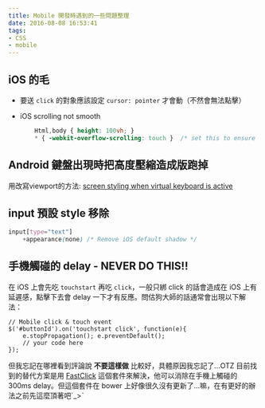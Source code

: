 ```yaml
---
title: Mobile 開發時遇到的一些問題整理
date: 2016-08-08 16:53:41
tags:
- CSS
- mobile
---
```


## iOS 的毛

- 要送 `click` 的對象應該設定 `cursor: pointer` 才會動（不然會無法點擊）

<!-- more -->

- iOS scrolling not smooth
    ~~~ CSS
        Html,body { height: 100vh; }
        * { -webkit-overflow-scrolling: touch }  /* set this to ensure scrolling smooth!! */
    ~~~

## Android 鍵盤出現時把高度壓縮造成版跑掉

用改寫viewport的方法: [screen styling when virtual keyboard is active](http://stackoverflow.com/questions/8556933/screen-styling-when-virtual-keyboard-is-active)

## input 預設 style 移除

~~~ SCSS
input[type="text"]
    +appearance(none) /* Remove iOS default shadow */
~~~


## 手機觸碰的 delay - NEVER DO THIS!!

在 iOS 上會先吃 `touchstart` 再吃 `click`，一般只綁 click 的話會造成在 iOS 上有延遲感，點擊下去會 delay 一下才有反應。問估狗大師的話通常會出現以下解法：

~~~ JS script.js http://stackoverflow.com/questions/7018919/how-to-bind-touchstart-and-click-events-but-not-respond-to-both How to bind 'touchstart' and 'click' events but not respond to both?
// Mobile click & touch event
$('#buttonId').on('touchstart click', function(e){
    e.stopPropagation(); e.preventDefault();
    // your code here
});
~~~

但我忘記在哪裡看到評論說 **不要這樣做** 比較好，具體原因我忘記了...OTZ
目前找到的替代方案是用 [FastClick](https://github.com/ftlabs/fastclick) 這個套件來解決，他可以消除在手機上觸碰的 300ms delay。但這個套件在 bower 上好像很久沒有更新了...嘛，在有更好的辦法之前先這麼頂著吧ˊ_>ˋ


